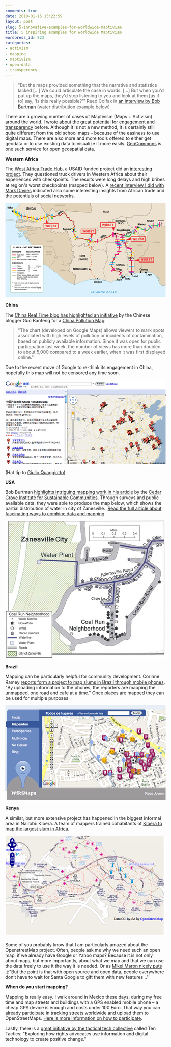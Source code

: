 ```yaml
---
comments: true
date: 2010-01-15 15:22:59
layout: post
slug: 5-innovative-examples-for-worldwide-maptivism
title: 5 inspiring examples for worldwide Maptivism
wordpress_id: 823
categories:
- activism
- mapping
- maptivism
- open-data
- transparency
---
```


> "But the maps provided something that the narrative and statistics lacked [...] We could articulate the case in words. [...] But when you'd put up the maps, they'd stop listening to you and look at them [as if to] say, 'Is this really possible?'" Reed Colfax in [an interview by Bob Burtman](http://www.miller-mccune.com/culture_society/the-revolution-will-be-mapped-1650) (water distribution example below)


There are a growing number of cases of Maptivism (Maps + Activism) around the world. I [wrote about the great potential for engagement and transparency](http://www.crisscrossed.net/2009/09/14/maptivism-maps-for-activism-transparency-and-engagement/) before. Although it is not a new method, it is certainly still quite different from the old school maps – because of the easiness to use digital maps. There are also more and more tools offered to either get geodata or to use existing data to visualize it more easily. [GeoCommons](http://www.geocommons.com/) is one such service for open geospatial data.

**Western Africa**

The [West Africa Trade Hub](http://www.watradehub.com/index.php?option=com_content&task=view&id=1462), a USAID funded project did an [interesting project](http://www.watradehub.com/index.php?option=com_content&task=view&id=1462). They questioned truck drivers in Western Africa about their experiences with checkpoints. The results were long delays and high bribes at region's worst checkpoints (mapped below). A [recent interview I did with Mark Davies](http://www.crisscrossed.net/2009/12/01/culture-of-social-networks-in-africa-on-the-example-of-trade/) indicated also some interesting insights from African trade and the potentials of social networks.

[![Worst-Barrier-Map - Courtesy of the West Africa Trade Hub project](/images/Worst-Barrier-Map-9th-Report.png)](http://www.watradehub.com/index.php?option=com_content&task=view&id=1462)

**China**

The [China Real Time blog has highlighted an initiative](http://blogs.wsj.com/chinarealtime/2009/11/02/bloggers-put-china%E2%80%99s-pollution-on-the-map/) by the Chinese blogger Guo Baofeng for a [China Pollution Map](http://blogs.wsj.com/chinarealtime/2009/11/02/bloggers-put-china%E2%80%99s-pollution-on-the-map/):


> "The chart (developed on Google Maps) allows viewers to mark spots associated with high levels of pollution or incidents of contamination, based on publicly available information. Since it was open for public participation last week, the number of views has more than doubled to about 5,000 compared to a week earlier, when it was first displayed online."


Due to the recent move of Google to re-think its engagement in China, hopefully this map will not be censored any time soon.

[![China Pollution Map](/images/china-pollution-map.png)]()


(Hat tip to [Giulio Quaggiotto](http://psdblog.worldbank.org/))


**USA**

Bob Burtman [highlights intriguing mapping work](http://www.miller-mccune.com/culture_society/the-revolution-will-be-mapped-1650)[ in his article](http://www.miller-mccune.com/culture_society/the-revolution-will-be-mapped-1650) by the [Cedar Grove Institute for Sustainable Communities](http://home.mindspring.com/~mcmoss/cedargrove/). Through surveys and public available data, they were able to produce the map below, which shows the partial distribution of water in city of Zanesville.  [Read the full article about fascinating ways to combine data and mapping](http://www.miller-mccune.com/culture_society/the-revolution-will-be-mapped-1650).

![Zanesville Water Map](/images/mmp_Zanesville_Water_map.jpg)

**Brazil**

Mapping can be particularly helpful for community development. Corinne Ramey [reports form a project to map slums in Brazil through mobile phones](http://www.pbs.org/idealab/2009/11/using-mobile-phones-to-map-the-slums-of-brazil311.html). "By uploading information to the phones, the reporters are mapping the unmapped, one road and cafe at a time." Once places are mapped they can be used for multiple purposes

![Courtesy of wikimapa.org.br](/images/wikimapa.png)

**Kenya**

A similar, but more extensive project has happened in the biggest informal area in Nairobi: Kibera. A team of mappers trained cohabitants of [Kibera to map the largest slum in Africa. ](http://mapkibera.org/)





[![Map of Kibera](/images/kibera.png)](http://www.openstreetmap.org/?lat=-1.2792&lon=36.8789&zoom=12&layers=B000FTF)

Some of you probably know that I am particularly amazed about the OpenstreetMap project. Often, people ask me why we need such an open map, if we already have Google or Yahoo maps? Because it is not only about maps, but more importantly, about what we map and that we can use the data freely to use it the way it is needed. Or as [Mikel Maron nicely puts it](http://brainoff.com/weblog/2009/12/18/1499):"But the point is that with open source and open data, people everywhere don’t have to wait for Santa Google to gift them with new features .."

**When do you start mapping?**

Mapping is really easy. I walk around in Mexico these days, during my free time and map streets and buildings with a GPS enabled mobile phone – a cheap GPS device is enough and costs under 100 Euro. That way you can already participate in tracking streets worldwide and upload them to OpenStreetMaps. [Here is more information on how to participate](http://wiki.openstreetmap.org/wiki/Map_Making_Overview).

Lastly, there is a [great initiative by the tactical tech collective](http://www.informationactivism.org/) called Ten Tactics: "Exploring how rights advocates use information and digital technology to create positive change."
